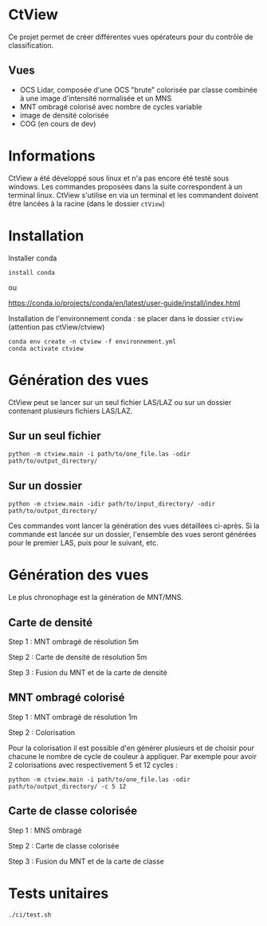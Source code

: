 # CtView

Ce projet permet de créer différentes vues opérateurs pour du contrôle de classification. 

## Vues
- OCS Lidar, composée d'une OCS "brute" colorisée par classe combinée à une image d'intensité normalisée et un MNS
- MNT ombragé colorisé avec nombre de cycles variable
- image de densité colorisée
- COG (en cours de dev)

# Informations

CtView a été développé sous linux et n'a pas encore été testé sous windows. Les commandes proposées dans la suite correspondent à un terminal linux.
CtView s'utilise en via un terminal et les commandent doivent être lancées à la racine (dans le dossier `ctView`)

# Installation

Installer conda

```
install conda
```

ou

<https://conda.io/projects/conda/en/latest/user-guide/install/index.html>

Installation de l'environnement conda : se placer dans le dossier `ctView` (attention pas ctView/ctview)
```
conda env create -n ctview -f environnement.yml
conda activate ctview
```
# Génération des vues

CtView peut se lancer sur un seul fichier LAS/LAZ ou sur un dossier contenant plusieurs fichiers LAS/LAZ.

## Sur un seul fichier

```
python -m ctview.main -i path/to/one_file.las -odir path/to/output_directory/
```

## Sur un dossier

```
python -m ctview.main -idir path/to/input_directory/ -odir path/to/output_directory/
```

Ces commandes vont lancer la génération des vues détaillées ci-après. Si la commande est lancée sur un dossier, l'ensemble des vues seront générées pour le premier LAS, puis pour le suivant, etc.

# Génération des vues

Le plus chronophage est la génération de MNT/MNS.

## Carte de densité

Step 1 : MNT ombragé de résolution 5m

Step 2 : Carte de densité de résolution 5m

Step 3 : Fusion du MNT et de la carte de densité

## MNT ombragé colorisé

Step 1 : MNT ombragé de résolution 1m

Step 2 : Colorisation

Pour la colorisation il est possible d'en générer plusieurs et de choisir pour chacune le nombre de cycle de couleur à appliquer. Par exemple pour avoir 2 colorisations avec respectivement 5 et 12 cycles :

```
python -m ctview.main -i path/to/one_file.las -odir path/to/output_directory/ -c 5 12
```

## Carte de classe colorisée

Step 1 : MNS ombragé

Step 2 : Carte de classe colorisée

Step 3 : Fusion du MNT et de la carte de classe


# Tests unitaires

```
./ci/test.sh
```

